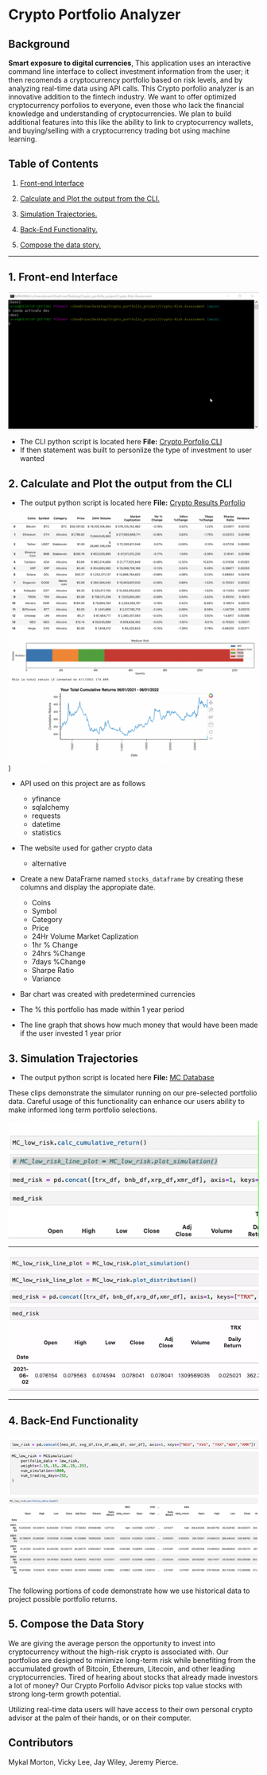 # Crypto Portfolio Analyzer
## Background

**Smart exposure to digital currencies**, This application uses an interactive command line interface to collect investment information from the user; it then recomends a cryptocurrency portfolio based on risk levels, and by analyzing real-time data using API calls.  This Crypto porfolio analyzer is an innovative addition to the fintech industry. We want to offer optimized cryptocurrency porfolios to everyone, even those who lack the financial knowledge and understanding of cryptocurrencies. We plan to build additional features into this like the ability to link to cryptocurrency wallets, and buying/selling with a cryptocurrency trading bot using machine learning.


## Table of Contents
1. [Front-end Interface](#1-Front-end-Interface)

2. [Calculate and Plot the output from the CLI.](#2-Calculate-and-Plot-the-output-from-the-CLI)

3. [Simulation Trajectories.](#3-Simulation-Trajectories)

4. [Back-End Functionality.](#4-Back-End-Functionality)

5. [Compose the data story.](#5-compose-the-data-story)

---

## 1. Front-end Interface

![1](./Images/Recording%202022-06-08%20at%2020.20.03.gif)

* The CLI python script is located here **File:** [Crypto Porfolio CLI](/appy2.py)
* If then statement was built to personlize the type of investment to user wanted
    
  

## 2. Calculate and Plot the output from the CLI

* The output python script is located here **File:** [Crypto Results Porfolio](/results.py)

 ![2](./Images/Screen%20Shot%202022-06-09%20at%201.46.14%20PM.png))
* API used on this project are as follows
   * yfinance
   * sqlalchemy
   * requests
   * datetime
   * statistics 
   
* The website used for gather crypto data
   * alternative
   
* Create a new DataFrame named `stocks_dataframe` by creating these columns and display the appropiate date.
   * Coins	
   * Symbol	
   * Category	
   * Price	
   * 24Hr Volume	Market Caplization	
   * 1hr % Change	
   * 24hrs %Change	
   * 7days %Change	
   * Sharpe Ratio	
   * Variance
   
* Bar chart was created with predetermined currencies 
* The % this portfolio has made within 1 year period
* The line graph that shows how much money that would have been made if the user invested 1 year prior


## 3. Simulation Trajectories

* The output python script is located here **File:** [MC Database](./mc_database.ipynb.py)

These clips demonstrate the simulator running on our pre-selected portfolio data.
Careful usage of this functionality can enhance our users ability to make informed long term portfolio selections.

![3](./Images/MC-low_risk.gif)

---

![4](./Images/MC-Plot.gif)

---



## 4. Back-End Functionality

![5](./Images/Low_Risk_Portfolio.png)
![6](./Images/Screen%20Shot%202022-06-09%20at%204.40.23%20PM.png)

The following portions of code demonstrate how we use historical data to project possible portfolio returns.

## 5. Compose the Data Story

We are giving the average person the opportunity to invest into cryptocurrency without the high-risk crypto is associated with. Our portfolios are designed to minimize long-term risk while benefiting from the accumulated growth of Bitcoin, Ethereum, Litecoin, and other leading cryptocurrencies.
Tired of hearing about stocks that already made investors a lot of money? Our Crypto Porfolio Advisor picks top value stocks with strong long-term growth potential.

Utilizing real-time data users will have access to their own personal crypto advisor at the palm of their hands, or on their computer.

## Contributors
Mykal Morton, Vicky Lee, Jay Wiley, Jeremy Pierce.
